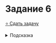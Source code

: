 # Задание 6
[:star: Сдать задачу](https://codeforces.com/problemset/problem/158/A)
<details>
<summary>Подсказка</summary>
Сортировка
</details>
